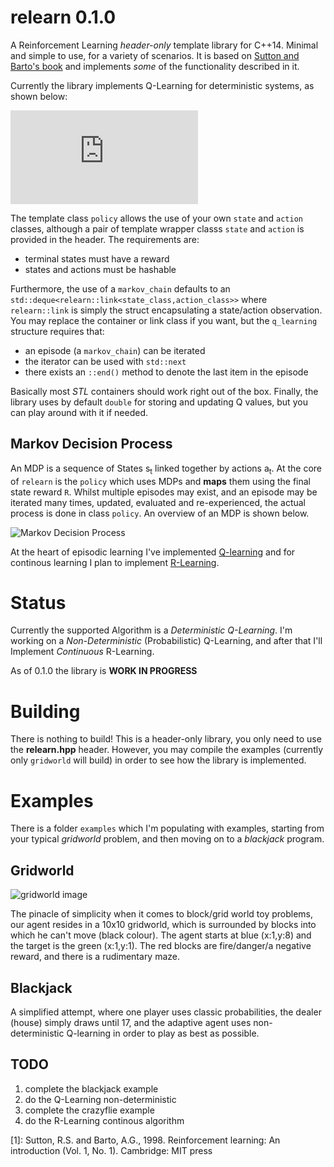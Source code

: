 # relearn 0.1.0

A Reinforcement Learning *header-only* template library for C++14.
Minimal and simple to use, for a variety of scenarios.
It is based on [Sutton and Barto's book](https://webdocs.cs.ualberta.ca/~sutton/book/ebook/the-book.html) 
and implements *some* of the functionality described in it.

Currently the library implements Q-Learning for deterministic systems, as shown below:

!["Q(s_t,a_t) \leftarrow Q(s_t,a_t) + \alpha \bigg[R_{t+1} + \gamma * \underset{a}{max}Q(s_{t+1}, a) - Q(s_t, a_t) \bigg]"](http://www.sciweavers.org/tex2img.php?eq=Q%28s_t%2Ca_t%29%20%20%20%20%5Cleftarrow%20Q%28s_t%2Ca_t%29%20%2B%20%20%5Calpha%20%5Cbigg%5BR_%7Bt%2B1%7D%20%2B%20%20%5Cgamma%20%2A%20%5Cunderset%7Ba%7D%7Bmax%7DQ%28s_%7Bt%2B1%7D%2C%20a%29%20-%20Q%28s_t%2C%20a_t%29%20%5Cbigg%5D&bc=White&fc=Black&im=jpg&fs=12&ff=arev&edit=0)

The template class `policy` allows the use of your own `state` and `action` classes,
although a pair of template wrapper classs `state` and `action` is provided in the header.
The requirements are:
- terminal states must have a reward
- states and actions must be hashable

Furthermore, the use of a `markov_chain` defaults to an `std::deque<relearn::link<state_class,action_class>>`
where `relearn::link` is simply the struct encapsulating a state/action observation.
You may replace the container or link class if you want, but the `q_learning` structure
requires that:

- an episode (a `markov_chain`) can be iterated
- the iterator can be used with `std::next`
- there exists an `::end()` method to denote the last item in the episode

Basically most *STL* containers should work right out of the box.
Finally, the library uses by default `double` for storing and updating Q values,
but you can play around with it if needed.

## Markov Decision Process

An MDP is a sequence of States  s<sub>t</sub> linked together by actions a<sub>t</sub>.
At the core of `relearn` is the `policy` which uses MDPs and **maps** them using the final state reward `R`.
Whilst multiple episodes may exist, and an episode may be iterated many times, updated, evaluated
and re-experienced, the actual process is done in class `policy`. An overview of an MDP is shown below.

![Markov Decision Process](https://github.com/alexge233/relearn/blob/master/mdp.png?raw=true)

At the heart of episodic learning I've implemented [Q-learning](https://webdocs.cs.ualberta.ca/~sutton/book/ebook/node65.html) 
and for continous learning I plan to implement [R-Learning](https://webdocs.cs.ualberta.ca/~sutton/book/ebook/node67.html).

# Status

Currently the supported Algorithm is a *Deterministic Q-Learning*. 
I'm working on a *Non-Deterministic* (Probabilistic) Q-Learning, and after that I'll Implement *Continuous* R-Learning. 

As of 0.1.0 the library is **WORK IN PROGRESS**

# Building

There is nothing to build! This is a header-only library, you only need to use the **relearn.hpp** header.
However, you may compile the examples (currently only `gridworld` will build) in order to see how the library is implemented.

# Examples

There is a folder `examples` which I'm populating with examples, starting from your typical *gridworld* problem, 
and then moving on to a *blackjack* program.

## Gridworld

![gridworld image](https://github.com/alexge233/relearn/blob/master/gridworld.png?raw=true)

The pinacle of simplicity when it comes to block/grid world toy problems, our agent resides in a 10x10 gridworld,
which is surrounded by blocks into which he can't move (black colour).
The agent starts at blue (x:1,y:8) and the target is the green (x:1,y:1).
The red blocks are fire/danger/a negative reward, and there is a rudimentary maze.

## Blackjack

A simplified attempt, where one player uses classic probabilities, the dealer (house) simply draws until 17,
and the adaptive agent uses non-deterministic Q-learning in order to play as best as possible.

## TODO

1. complete the blackjack example
2. do the Q-Learning non-deterministic
3. complete the crazyflie example
4. do the R-Learning continous algorithm

[1]: Sutton, R.S. and Barto, A.G., 1998. Reinforcement learning: An introduction (Vol. 1, No. 1). Cambridge: MIT press
